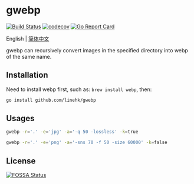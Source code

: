 # gwebp

[![Build Status](https://travis-ci.org/linehk/gwebp.svg?branch=master)](https://travis-ci.org/linehk/gwebp)
[![codecov](https://codecov.io/gh/linehk/gwebp/branch/master/graph/badge.svg)](https://codecov.io/gh/linehk/gwebp)
[![Go Report Card](https://goreportcard.com/badge/github.com/linehk/gwebp)](https://goreportcard.com/report/github.com/linehk/gwebp)

English | [简体中文](./README.md "简体中文")

gwebp can recursively convert images in the specified directory into webp of the same name.

## Installation

Need to install webp first, such as: `brew install webp`, then:

```bash
go install github.com/linehk/gwebp
```

## Usages

```bash
gwebp -r='.' -e='jpg' -a='-q 50 -lossless' -k=true
```

```bash
gwebp -r='.' -e='png' -a='-sns 70 -f 50 -size 60000' -k=false
```

## License

[![FOSSA Status](https://app.fossa.com/api/projects/git%2Bgithub.com%2Flinehk%2Fgwebp.svg?type=large)](https://app.fossa.com/projects/git%2Bgithub.com%2Flinehk%2Fgwebp?ref=badge_large)